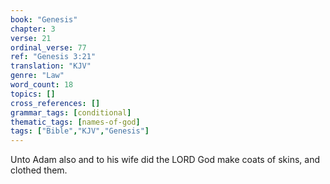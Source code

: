 ```yaml
---
book: "Genesis"
chapter: 3
verse: 21
ordinal_verse: 77
ref: "Genesis 3:21"
translation: "KJV"
genre: "Law"
word_count: 18
topics: []
cross_references: []
grammar_tags: [conditional]
thematic_tags: [names-of-god]
tags: ["Bible","KJV","Genesis"]
---
```

Unto Adam also and to his wife did the LORD God make coats of skins, and clothed them.
